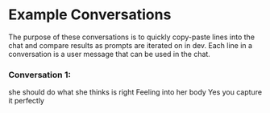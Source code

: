# Example Conversations

The purpose of these conversations is to quickly copy-paste lines into the chat and compare results as prompts are iterated on in dev.
Each line in a conversation is a user message that can be used in the chat.


### Conversation 1:
she should do what she thinks is right
Feeling into her body
Yes you capture it perfectly